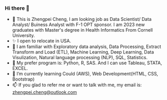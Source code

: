 ### Hi there 👋

<!--
**kouji175/kouji175** is a ✨ _special_ ✨ repository because its `README.md` (this file) appears on your GitHub profile.

Here are some ideas to get you started:

- 🔭 I’m currently working on ...
- 🌱 I’m currently learning ...
- 👯 I’m looking to collaborate on ...
- 🤔 I’m looking for help with ...
- 💬 Ask me about ...
- 📫 How to reach me: ...
- 😄 Pronouns: ...
- ⚡ Fun fact: ...
-->
- 🤔 This is Zhengpei Cheng, I am looking job as Data Scientist/ Data Analyst/ Buiness Analyst with F-1 OPT sponsor. I am 2023 new graduates with Master's degree in Health Informatics From Cornell University.
- ✨ I open to relocate in USA.
- 🔭 I am familiar with Exploratory data analysis, Data Processing, Extract Transform and Load (ETL), Machine Learning, Deep Learning, Data Visulization, Natural language processing (NLP), SQL, Statistics. 
- 💬 My prefer program is: Python, R, SAS. And I can use Tableau, STATA, EXCEL.
- 🌱 I’m currently learning Could (AWS), Web Development(HTML, CSS, Bootstrap)
- 📫 If you glad to refer me or want to talk with me, my email is: zhengpei.cheng@outlook.com
